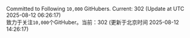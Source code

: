 Committed to Following `10,000` GitHubers. Current: <!-- FOLLOWING_COUNT -->302<!-- FOLLOWING_COUNT --> (Update at UTC <!-- LAST_UPDATED -->2025-08-12 06:26:17<!-- LAST_UPDATED -->)<br>
致力于关注`10,000`个GitHuber。当前：<!-- FOLLOWING_COUNT -->302<!-- FOLLOWING_COUNT --> (更新于北京时间 <!-- LAST_UPDATED_CST -->2025-08-12 14:26:17<!-- LAST_UPDATED_CST -->)
